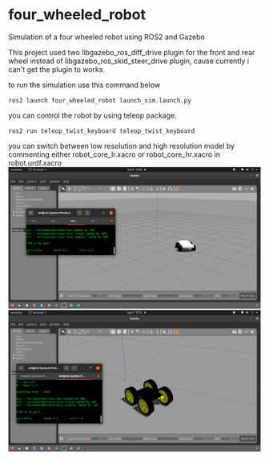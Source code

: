 # four_wheeled_robot
Simulation of a four wheeled robot using ROS2 and Gazebo

This project used two libgazebo_ros_diff_drive plugin for the front and rear wheel instead of libgazebo_ros_skid_steer_drive plugin, cause currently i can't get the plugin to works.  

to run the simulation use this command below
```
ros2 launch four_wheeled_robot launch_sim.launch.py
```
you can control the robot by using teleop package.
```
ros2 run teleop_twist_keyboard teleop_twist_keyboard
```
you can switch between low resolution and high resolution model by commenting either robot_core_lr.xacro or robot_core_hr.xacro in robot.urdf.xacro
![alt text](https://github.com/MickySukmana/four_wheeled_robot/blob/main/img/lr_model.png?raw=true)
![alt text](https://github.com/MickySukmana/four_wheeled_robot/blob/main/img/hr_model.png?raw=true)
